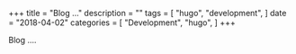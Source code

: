 +++
title = "Blog ..."
description = ""
tags = [
    "hugo",
    "development",
]
date = "2018-04-02"
categories = [
    "Development",
    "hugo",
]
+++

Blog ....
